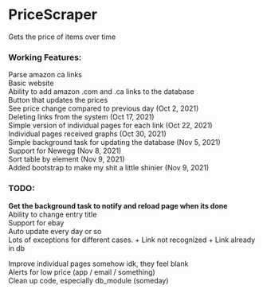 # PriceScraper
Gets the price of items over time

<h3>Working Features:</h3>
Parse amazon ca links<br>
Basic website<br>
Ability to add amazon .com and .ca links to the database<br>
Button that updates the prices<br>
See price change compared to previous day (Oct 2, 2021)<br>
Deleting links from the system (Oct 17, 2021)<br>
Simple version of individual pages for each link (Oct 22, 2021) <br>
Individual pages received graphs (Oct 30, 2021) <br>
Simple background task for updating the database (Nov 5, 2021) <br>
Support for Newegg (Nov 8, 2021) <br>
Sort table by element (Nov 9, 2021) <br>
Added bootstrap to make my shit a little shinier (Nov 9, 2021) <br>

<h3>TODO:</h3>
<b>Get the background task to notify and reload page when its done</b><br>
Ability to change entry title <br>
Support for ebay <br>
Auto update every day or so <br>
Lots of exceptions for different cases.
+ Link not recognized
+ Link already in db

Improve individual pages somehow idk, they feel blank <br>
Alerts for low price (app / email / something) <br>
Clean up code, especially db_module (someday) <br>